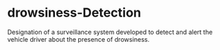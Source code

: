 # drowsiness-Detection
Designation of a surveillance system developed to detect and alert the vehicle driver about the presence of drowsiness.
